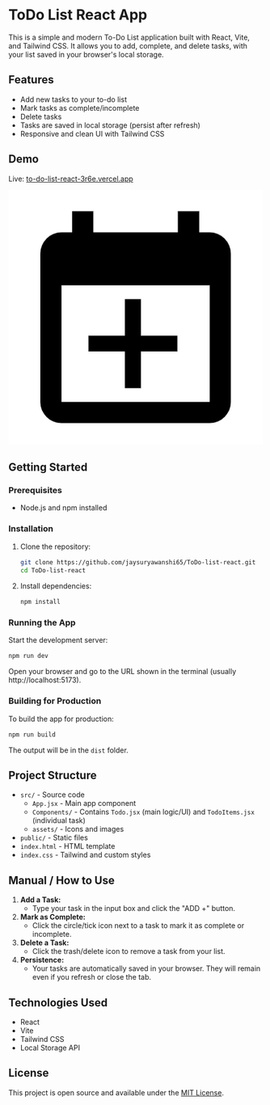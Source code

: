 # ToDo List React App

This is a simple and modern To-Do List application built with React, Vite, and Tailwind CSS. It allows you to add, complete, and delete tasks, with your list saved in your browser's local storage.

## Features

- Add new tasks to your to-do list
- Mark tasks as complete/incomplete
- Delete tasks
- Tasks are saved in local storage (persist after refresh)
- Responsive and clean UI with Tailwind CSS


## Demo

Live: [to-do-list-react-3r6e.vercel.app](https://to-do-list-react-3r6e.vercel.app)

![App Screenshot](./src/assets/todo_icon.png)

## Getting Started

### Prerequisites

- Node.js and npm installed

### Installation

1. Clone the repository:
   ```sh
   git clone https://github.com/jaysuryawanshi65/ToDo-list-react.git
   cd ToDo-list-react
   ```
2. Install dependencies:
   ```sh
   npm install
   ```

### Running the App

Start the development server:

```sh
npm run dev
```

Open your browser and go to the URL shown in the terminal (usually http://localhost:5173).

### Building for Production

To build the app for production:

```sh
npm run build
```

The output will be in the `dist` folder.

## Project Structure

- `src/` - Source code
  - `App.jsx` - Main app component
  - `Components/` - Contains `Todo.jsx` (main logic/UI) and `TodoItems.jsx` (individual task)
  - `assets/` - Icons and images
- `public/` - Static files
- `index.html` - HTML template
- `index.css` - Tailwind and custom styles

## Manual / How to Use

1. **Add a Task:**
   - Type your task in the input box and click the "ADD +" button.
2. **Mark as Complete:**
   - Click the circle/tick icon next to a task to mark it as complete or incomplete.
3. **Delete a Task:**
   - Click the trash/delete icon to remove a task from your list.
4. **Persistence:**
   - Your tasks are automatically saved in your browser. They will remain even if you refresh or close the tab.

## Technologies Used

- React
- Vite
- Tailwind CSS
- Local Storage API

## License

This project is open source and available under the [MIT License](LICENSE).

